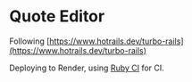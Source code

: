 # Quote Editor

Following [https://www.hotrails.dev/turbo-rails](https://www.hotrails.dev/turbo-rails)

Deploying to Render, using [Ruby CI](https://ruby.ci) for CI.
